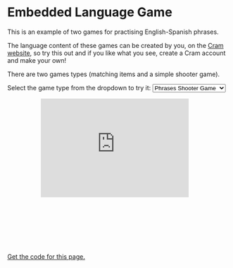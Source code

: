
<style>
.iframe-container {
  position: relative;
  width: 66.66%;
  overflow: hidden;
  padding-top: 66.66%; /* 3:2 Aspect Ratio */
  margin-left:15%;
  margin-right:15%;
}

.responsive-iframe {
  position: absolute;
  top: 0;
  left: 0;
  bottom: 0;
  right: 0;
  width: 100%;
  height: 66.66%;
  border: none;
}

@media screen and (max-width: 600px) {
.iframe-container {
  position: relative;
  width: 100%;
  overflow: hidden;
  padding-top: 66.66%; /* 3:2 Aspect Ratio */
  
}

.responsive-iframe {
  position: absolute;
  top: 0;
  left: 0;
  bottom: 0;
  right: 0;
  width: 100%;
  height: 100%;
  border: none;
}
}

</style>

<h1>Embedded Language Game</h1>
<p>This is an example of two games for practising English-Spanish phrases.</p>
<p>The language content of these games can be created by you, on the <a href="https://www.cram.com/">Cram website</a>, so try this out and if you like what you see, create a Cram account and make your own!</p>

<p>There are two games types (matching items and a simple shooter game).</p>

<p>Select the game type from the dropdown to try it:  
  <select name="" id="list" onclick="loadFrame()">
    <option value="shooter">Phrases Shooter Game</option>
    <option value="matching">Phrases matching game</option>
  </select>
</p>

    
  <div class="iframe-container">
<iframe class="responsive-iframe" id="ifrm" src="https://www.cram.com/flashcards/games/jewel/english-spanish-translations-11085554">
  <p>Your browser does not support iframes.</p>
  </iframe>
  </div>

<p><a href="https://raw.githubusercontent.com/martinbarge/templatetest/main/games.md">Get the code for this page.</a></p>

<script>
function loadFrame() {
  let e = document.getElementById("list");
  let url = e.options[e.selectedIndex].value;
  
  if (url == "shooter"){
  let gameUrl = "https://www.cram.com/flashcards/games/stellar-speller/english-spanish-translations-11085554";
  document.getElementById("ifrm").src = gameUrl;
  }
  
  if (url == "matching"){
  let gameUrl = "https://www.cram.com/flashcards/games/jewel/english-spanish-translations-11085554";
  document.getElementById("ifrm").src = gameUrl;
  }
  
}
</script>
